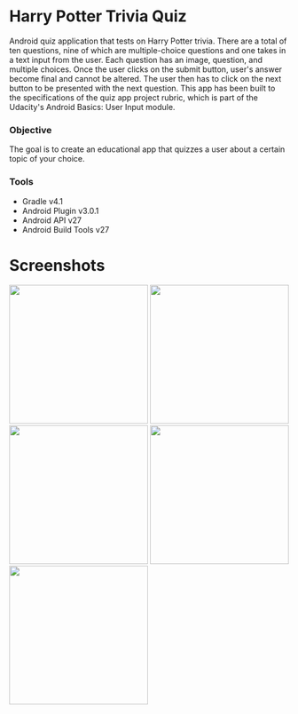 # Harry Potter Trivia Quiz
Android quiz application that tests on Harry Potter trivia. There are a total of ten questions, nine of which are 
multiple-choice questions and one takes in a text input from the user. Each question has an image, question, and multiple 
choices. Once the user clicks on the submit button, user's answer become final and cannot be altered. The user then has to 
click on the next button to be presented with the next question. This app has been built to the specifications of the quiz app 
project rubric, which is part of the Udacity's Android Basics: User Input module.

### Objective
The goal is to create an educational app that quizzes a user about a certain topic of your choice.

### Tools
* Gradle v4.1
* Android Plugin v3.0.1
* Android API v27
* Android Build Tools v27

# Screenshots
<img src="https://raw.githubusercontent.com/SrChip15/quiz-app/master/splash_screen.png"
width="250"/>
<img src="https://raw.githubusercontent.com/SrChip15/quiz-app/master/result_toast_on_screen.png"
width="250"/>
<img src="https://raw.githubusercontent.com/SrChip15/quiz-app/master/user_input_text_question.png"
width="250"/>
<img src="https://raw.githubusercontent.com/SrChip15/quiz-app/master/multiple_choice_question.png"
width="250"/>
<img src="https://raw.githubusercontent.com/SrChip15/quiz-app/master/summary_perfect_score_screen.png"
width="250"/>
